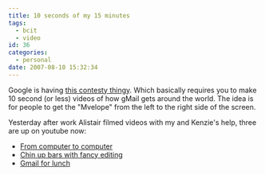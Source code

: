 ```yaml
---
title: 10 seconds of my 15 minutes
tags:
  - bcit
  - video
id: 36
categories:
  - personal
date: 2007-08-10 15:32:34
---
```


Google is having [this contesty thingy](http://www.facebook.com/note_redirect.php?note_id=4253829003&url=http%3A%2F%2Fmail.google.com%2Fmail%2Fhelp%2Fgmail_video.html&h=027cb8a71a9f6bf4ef72960a97f41f13 "http://mail.google.com/mail/help/gmail_video.html"). Which basically requires you to make 10 second (or less) videos of how gMail gets around the world. The idea is for people to get the "Mvelope" from the left to the right side of the screen.

Yesterday after work Alistair filmed videos with my and Kenzie's help, three are up on youtube now:

* [From computer to computer](http://www.youtube.com/watch?v=hVsxOxE_F1s)
* [Chin up bars with fancy editing](http://www.youtube.com/watch?v=y98qg9pa87E)
* [Gmail for lunch](http://www.youtube.com/watch?v=9jZpK5wYkBM)
